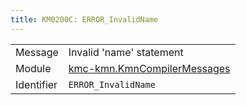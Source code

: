 ```yaml
---
title: KM0200C: ERROR_InvalidName
---
```


|            |           |
|------------|---------- |
| Message    | Invalid 'name' statement |
| Module     | [kmc-kmn.KmnCompilerMessages](kmc-kmn.kmncompilermessages) |
| Identifier | `ERROR_InvalidName` |


